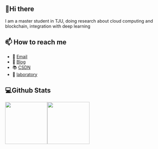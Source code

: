 ## 👋Hi there 

I am a master student in TJU, doing research about cloud computing and blockchain, integration with deep learning

## 📫 How to reach me

- 📧 [Email](493284461@qq.com)
- 📝 [Blog](http://blog.liph.top)
- 📚 [CSDN](https://blog.csdn.net/lph1912080122)
- 🏡 [laboratory](http://107lab.com)

## 💻Github Stats

<img align="" height="137px" src="https://github-readme-stats.vercel.app/api?username=lipenghui8&hide_title=true&hide_border=true&show_icons=true&include_all_commits=true&line_height=21&theme=graywhite&locale=en" /><img align="" height="137px" src="https://github-readme-stats.vercel.app/api/top-langs/?username=lipenghui8&hide_title=true&hide_border=true&layout=compact&theme=graywhite&locale=cn" />
